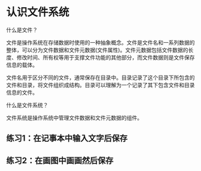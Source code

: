 # 认识文件系统

什么是文件？

文件是操作系统在存储数据时使用的一种抽象概念。文件是文件名和一系列数据的整体，可以分为文件数据和文件元数据(文件属性)。文件元数据包括文件数据的长度、修改时间、所有权等用于支撑文件功能的其他部分，而文件数据则是文件保存信息的载体。

文件名用于区分不同的文件，通常保存在目录中。目录记录了这个目录下所包含的文件和目录，将文件组织成结构。目录可以理解为一个记录了其下包含文件和目录信息的文件。

什么是文件系统？

文件系统是操作系统中管理文件数据和文件元数据的组件。



## 练习1：在记事本中输入文字后保存



## 练习2：在画图中画画然后保存







